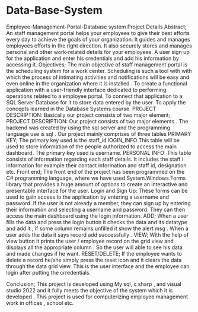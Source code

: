 # Data-Base-System

Employee-Management-Portal-Database system
Project Details
Abstract;
An staff management portal helps your employees to give their best efforts every day to achieve the goals of your organization. It guides and manages employees efforts in the right direction. It also securely stores and manages personal and other work-related details for your employees. A user sign up for the application and enter his credentials and add his information by accessing it.
Objectives;
The main objective of staff management portal is the scheduling system for a work center. Scheduling is such a tool with with which the process of intimating activities and notifications will be easy and even online in the organization where it is installed . To create a functional application with a user-friendly interface dedicated to performing operations related to a employee portal. To connect that application to a SQL Server Database for it to store data entered by the user. To apply the concepts learned in the Database Systems course.
PROJECT DESCRIPTION:
Basically our project consists of two major element; PROJECT DESCRIPTION: Our project consists of two major elements . The backend was created by using the sql server and the programming language use is sql . Our project mainly comprises of three tables
PRIMARY KEY;
The primary key used is the staff_id
lOGIN_INFO This table will be used to store information of the people authorized to access the main dashboard. The primary key used is username. PERSONAL INFO: This table consists of information regarding each staff details. It includes the staff i information for example their contact information and staff id, designation etc.
Front end;
The front end of the project has been programmed on the C# programming language, where we have used System.Windows.Forms library that provides a huge amount of options to create an interactive and presentable interface for the user. Login and Sign Up: These forms can be used to gain access to the application by entering a username and password. If the user is not already a member, they can sign up by entering their information and selecting a username and password. They can then access the main dashboard using the login information.
ADD;
When a user fills the data and press the login button it checks the data and its datatype and add it , if some column remains unfilled it show the alert msg . When a user adds the data it says record add successfully .
VIEW;
With the help of view button it prints the user / employee record on the grid view and displays all the appropriate column . So the user will able to see his data and made changes if he want.
RESET/DELETE;
If the employee wants to delete a record he/she simply press the reset icon and it clears the data through the data grid view.
This is the user interface and the employee can login after putting the crredentials.


Conclusion;
This project is developed using My sql, c sharp , and visual studio 2022 and it fully meets the objective  of the system which it is developed . This project is used for computerizing employee management work in offices , school etc.
